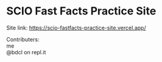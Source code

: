 # SCIO Fast Facts Practice Site

Site link: https://scio-fastfacts-practice-site.vercel.app/


Contributers: <br>
me <br>
@bdcl on repl.it
